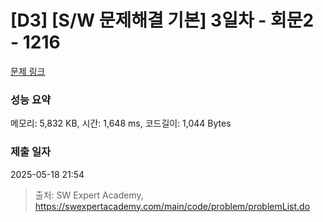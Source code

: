# [D3] [S/W 문제해결 기본] 3일차 - 회문2 - 1216 

[문제 링크](https://swexpertacademy.com/main/code/problem/problemDetail.do?contestProbId=AV14Rq5aABUCFAYi) 

### 성능 요약

메모리: 5,832 KB, 시간: 1,648 ms, 코드길이: 1,044 Bytes

### 제출 일자

2025-05-18 21:54



> 출처: SW Expert Academy, https://swexpertacademy.com/main/code/problem/problemList.do